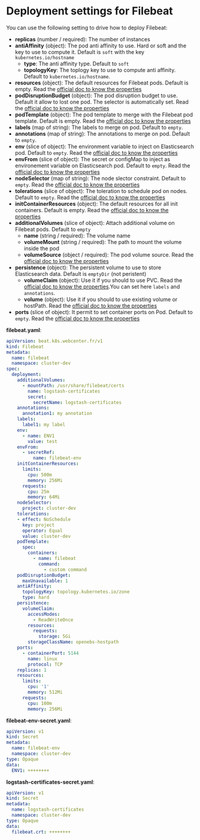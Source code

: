# Deployment settings for Filebeat


You can use the following setting to drive how to deploy Filebeat:
- **replicas** (number / required): The number of instances
- **antiAffinity** (object): The pod anti affinity to use. Hard or soft and the key to use to compute it. Default is `soft` with the key `kubernetes.io/hostname`
  - **type**: The anti affinity type. Default to `soft`
  - **topologyKey**: The toplogy key to use to compute anti affinity. Default to `kubernetes.io/hostname`.
- **resources** (object): The default resources for Filebeat pods. Default is empty. Read the [official doc to know the properties](https://kubernetes.io/docs/concepts/configuration/manage-resources-containers/)
- **podDisruptionBudget** (object): The pod disruption budget to use. Default it allow to lost one pod. The selector is automatically set. Read the [official doc to know the properties](https://kubernetes.io/docs/tasks/run-application/configure-pdb/)
- **podTemplate** (object): The pod template to merge with the Filebeat pod template. Default is empty. Read the [official doc to know the properties](https://kubernetes.io/docs/concepts/workloads/pods/)
- **labels** (map of string): The labels to merge on pod. Default to `empty`.
- **annotations** (map of string): The annotations to merge on pod. Default to `empty`.
- **env** (slice of object): The environment variable to inject on Elasticsearch pod. Default to `empty`. Read the [official doc to know the properties](https://kubernetes.io/docs/tasks/inject-data-application/define-environment-variable-container/)
- **envFrom** (slice of object): The secret or configMap to inject as environement variable on Elasticsearch pod. Default to `empty`. Read the [official doc to know the properties](https://kubernetes.io/docs/tasks/inject-data-application/define-environment-variable-container/)
- **nodeSelector** (map of string): The node slector constraint. Default to `empty`. Read the [official doc to know the properties](https://kubernetes.io/docs/concepts/scheduling-eviction/assign-pod-node/)
- **tolerations** (slice of object): The toleration to schedule pod on nodes. Default to `empty`. Read the [official doc to know the properties](https://kubernetes.io/docs/concepts/scheduling-eviction/taint-and-toleration/)
- **initContainerResources** (object): The default resources for all init containers. Default is empty. Read the [official doc to know the properties](https://kubernetes.io/docs/concepts/configuration/manage-resources-containers/)
- **additionalVolumes** (slice of object): Attach additional volume on Filebeat pods. Default to `empty`
  - **name** (string / required): The volume name
  - **volumeMount** (string / required): The path to mount the volume inside the pod
  - **volumeSource** (object / required): The pod volume source. Read the [official doc to know the properties](https://kubernetes.io/fr/docs/concepts/storage/volumes/)
- **persistence** (object): The persistent volume to use to store Elasticsearch data. Default is `emptyDir` (not peristent)
  - **volumeClaim** (object): Use it if you should to use PVC. Read the [official doc to know the properties](https://kubernetes.io/docs/concepts/storage/persistent-volumes/).You can set here `labels` and `annotations`.
  - **volume** (object): Use it if you should to use existing volume or hostPath. Read the [official doc to know the properties](https://kubernetes.io/fr/docs/concepts/storage/volumes/)
- **ports** (slice of object): It permit to set container ports on Pod. Default to `empty`. Read the [official doc to know the properties](https://kubernetes.io/docs/concepts/workloads/pods/)


**filebeat.yaml**:
```yaml
apiVersion: beat.k8s.webcenter.fr/v1
kind: Filebeat
metadata:
  name: filebeat
  namespace: cluster-dev
spec:
  deployment:
    additionalVolumes:
      - mountPath: /usr/share/filebeat/certs
        name: logstash-certificates
        secret:
          secretName: logstash-certificates
    annotations:
      annotation1: my annotation
    labels:
      label1: my label
    env:
      - name: ENV1
        value: test
    envFrom:
      - secretRef:
          name: filebeat-env
    initContainerResources:
      limits:
        cpu: 500m
        memory: 256Mi
      requests:
        cpu: 25m
        memory: 64Mi
    nodeSelector:
      project: cluster-dev
    tolerations:
    - effect: NoSchedule
      key: project
      operator: Equal
      value: cluster-dev
    podTemplate:
      spec:
        containers:
          - name: filebeat
            command:
              - custom command
    podDisruptionBudget:
      maxUnavailable: 1
    antiAffinity:
      topologyKey: topology.kubernetes.io/zone
      type: hard
    persistence:
      volumeClaim:
        accessModes:
          - ReadWriteOnce
        resources:
          requests:
            storage: 5Gi
        storageClassName: openebs-hostpath
    ports:
      - containerPort: 5144
        name: linux
        protocol: TCP
    replicas: 1
    resources:
      limits:
        cpu: '1'
        memory: 512Mi
      requests:
        cpu: 100m
        memory: 256Mi
```

**filebeat-env-secret.yaml**:
```yaml
apiVersion: v1
kind: Secret
metadata:
  name: filebeat-env
  namespace: cluster-dev
type: Opaque
data:
  ENV1: ++++++++
```

**logstash-certificates-secret.yaml**:
```yaml
apiVersion: v1
kind: Secret
metadata:
  name: logstash-certificates
  namespace: cluster-dev
type: Opaque
data:
  filebeat.crt: ++++++++
```